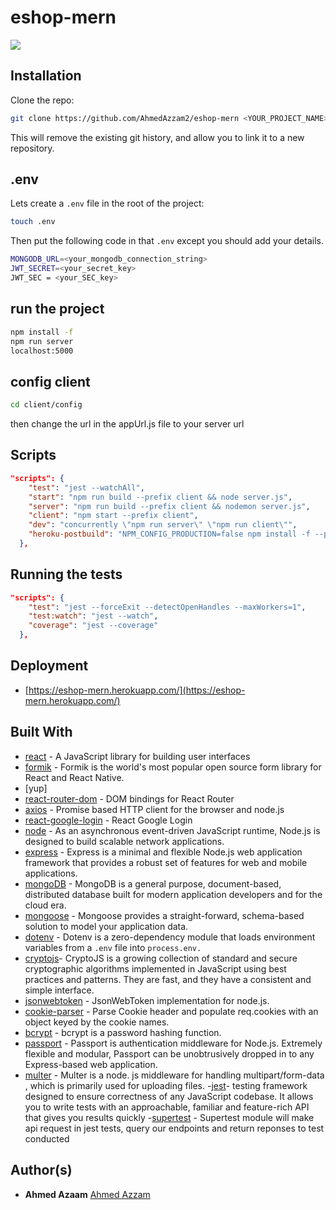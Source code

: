 # eshop-mern

![](public/uploads/login.gif)
## Installation

Clone the repo:

```bash
git clone https://github.com/AhmedAzzam2/eshop-mern <YOUR_PROJECT_NAME> && cd <YOUR_PROJECT_NAME>
```


This will remove the existing git history, and allow you to link it to a new repository.

## .env

Lets create a `.env` file in the root of the project:

```bash
touch .env
```

Then put the following code in that `.env` except you should add your details.

```bash
MONGODB_URL=<your_mongodb_connection_string>
JWT_SECRET=<your_secret_key>
JWT_SEC = <your_SEC_key>
```

## run the project

```bash
npm install -f
npm run server
localhost:5000
```
## config client

```bash
cd client/config
```
then change the url in the appUrl.js file to your server url



## Scripts

```json
"scripts": {
    "test": "jest --watchAll",
    "start": "npm run build --prefix client && node server.js",
    "server": "npm run build --prefix client && nodemon server.js",
    "client": "npm start --prefix client",
    "dev": "concurrently \"npm run server\" \"npm run client\"",
    "heroku-postbuild": "NPM_CONFIG_PRODUCTION=false npm install -f --prefix client && npm run build --prefix client"
  },
```

## Running the tests

```json
"scripts": {
    "test": "jest --forceExit --detectOpenHandles --maxWorkers=1",
    "test:watch": "jest --watch",
    "coverage": "jest --coverage"
  },
```

## Deployment

- [https://eshop-mern.herokuapp.com/](https://eshop-mern.herokuapp.com/)

## Built With

- [react](https://reactjs.org/) - A JavaScript library for building user interfaces
- [formik](https://formik.org/) - Formik is the world's most popular open source form library for React and React Native.
- [yup]
- [react-router-dom](https://reactrouter.com/web/guides/quick-start) - DOM bindings for React Router
- [axios]( https://www.npmjs.com/package/axios) - Promise based HTTP client for the browser and node.js
- [react-google-login](https://www.npmjs.com/package/react-google-login) - React Google Login
- [node](https://nodejs.org/en/about/) - As an asynchronous event-driven JavaScript runtime, Node.js is designed to build scalable network applications.
- [express](https://expressjs.com) - Express is a minimal and flexible Node.js web application framework that provides a robust set of features for web and mobile applications.
- [mongoDB](https://www.mongodb.com) - MongoDB is a general purpose, document-based, distributed database built for modern application developers and for the cloud era.
- [mongoose](https://mongoosejs.com) - Mongoose provides a straight-forward, schema-based solution to model your application data.
- [dotenv](https://github.com/motdotla/dotenv#readme) - Dotenv is a zero-dependency module that loads environment variables from a `.env` file into `process.env.`
- [cryptojs](https://www.npmjs.com/package/crypto-js)- CryptoJS is a growing collection of standard and secure cryptographic algorithms implemented in JavaScript using best practices and patterns. They are fast, and they have a consistent and simple interface.
- [jsonwebtoken](https://github.com/auth0/node-jsonwebtoken#readme) - JsonWebToken implementation for node.js.
- [cookie-parser](https://github.com/expressjs/cookie-parser#readme) - Parse Cookie header and populate req.cookies with an object keyed by the cookie names.
- [bcrypt](https://github.com/kelektiv/node.bcrypt.js#readme) - bcrypt is a password hashing function.
- [passport](http://www.passportjs.org) - Passport is authentication middleware for Node.js. Extremely flexible and modular, Passport can be unobtrusively dropped in to any Express-based web application.
- [multer](https://www.npmjs.com/package/multer) - Multer is a node. js middleware for handling multipart/form-data , which is primarily used for uploading files.
-[jest](https://jestjs.io/)-  testing framework designed to ensure correctness of any JavaScript codebase. It allows you to write tests with an approachable, familiar and feature-rich API that gives you results quickly
-[supertest](https://www.npmjs.com/package/supertest) - Supertest module will make api request in jest tests, query our endpoints and return reponses to test conducted


## Author(s)

- **Ahmed Azaam**  [Ahmed Azzam](https://github.com/ahmedazzam2)

